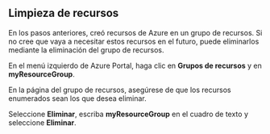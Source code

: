 ## <a name="clean-up-resources"></a>Limpieza de recursos

En los pasos anteriores, creó recursos de Azure en un grupo de recursos. Si no cree que vaya a necesitar estos recursos en el futuro, puede eliminarlos mediante la eliminación del grupo de recursos.
 
En el menú izquierdo de Azure Portal, haga clic en **Grupos de recursos** y en **myResourceGroup**.

En la página del grupo de recursos, asegúrese de que los recursos enumerados sean los que desea eliminar.

Seleccione **Eliminar**, escriba **myResourceGroup** en el cuadro de texto y seleccione **Eliminar**.
